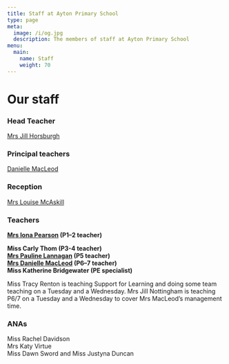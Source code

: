 ```yaml
---
title: Staff at Ayton Primary School
type: page
meta:
  image: /i/og.jpg
  description: The members of staff at Ayton Primary School
menu:
  main:
    name: Staff
    weight: 70
---
```

# Our staff

### Head Teacher

[Mrs Jill Horsburgh](mailto:Jill.Horsburgh@scotborders.gov.uk)

### Principal teachers

[Danielle MacLeod](mailto:Danielle.MacLeod@scotborders.gov.uk)

### Reception

[Mrs Louise McAskill](mailto:louise.mcaskill1@scotborders.gov.uk)

### Teachers

**[Mrs Iona Pearson](mailto:gw22pearsoniona@glow.sch.uk) (P1–2 teacher)**

**Miss Carly Thom (P3-4 teacher)**\
**[Mrs Pauline Lannagan](mailto:gw17lannaganpauline@glow.sch.uk) (P5 teacher)**\
**[Mrs Danielle MacLeod](mailto:Danielle.MacLeod@scotborders.gov.uk) (P6–7 teacher)**\
**Miss Katherine Bridgewater (PE specialist)**

Miss Tracy Renton is teaching Support for Learning and doing some team teaching on a Tuesday and a Wednesday. Mrs Jill Nottingham is teaching P6/7 on a Tuesday and a Wednesday to cover Mrs MacLeod’s management time.

### ANAs

Miss Rachel Davidson\
Mrs Katy Virtue\
Miss Dawn Sword and Miss Justyna Duncan

